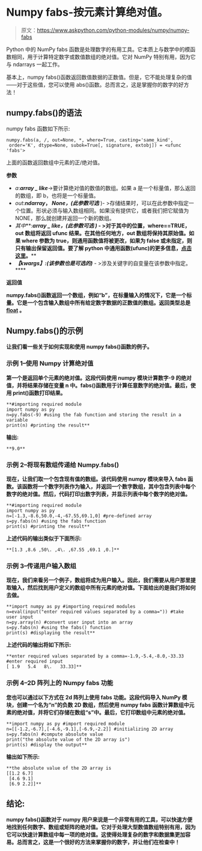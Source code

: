 # Numpy fabs-按元素计算绝对值。

> 原文：<https://www.askpython.com/python-modules/numpy/numpy-fabs>

Python 中的 NumPy fabs 函数是处理数字的有用工具。它本质上与数学中的模函数相同，用于计算特定数字或数值数组的绝对值。它对 NumPy 特别有用，因为它与 ndarrays 一起工作。

基本上，numpy fabs()函数返回数值数据的正数值。但是，它不能处理复杂的值——对于这些值，您可以使用 abs()函数。总而言之，这是掌握你的数字的好方法！

## numpy.fabs()的语法

numpy fabs 函数如下所示:

```
numpy.fabs(a, /, out=None, *, where=True, casting='same_kind', 
 order='K', dtype=None, subok=True[, signature, extobj]) = <ufunc 'fabs'>

```

上面的函数返回数组中元素的正/绝对值。

**参数**

*   *a*:***array _ like***->要计算绝对值的数值的数组。如果 a 是一个标量值，那么返回的数组，即 b，也将是一个标量值。
*   *out*:***ndarray*， *None，(此参数可选*** )- >存储结果时，可以在此参数中指定一个位置。形状必须与输入数组相同。如果没有提供它，或者我们把它赋值为 NONE，那么就创建并返回一个新的数组。
*   *其中***:*****array _ like，(此参数可选** )* - >对于其中的位置，where==TRUE，out 数组将返回 ufunc 结果。在其他任何地方，out 数组将保持其原始值。如果 where 参数为 true，则通用函数值将被更改，如果为 false 或未指定，则只有输出保留返回值。要了解 python 中通用函数(ufunc)的更多信息，[点击这里](https://numpy.org/doc/stable/reference/ufuncs.html)。****
*   *****【kwargs】*:***(该参数也是可选的)*** - >涉及关键字的自变量在该参数中指定。****

******返回值******

****numpy.fabs()函数返回一个数组，例如“b”，在标量输入的情况下，它是一个标量。它是一个包含输入数组中所有给定数字数据的正数值的数组。返回类型总是 [float](https://docs.python.org/3/library/stdtypes.html) 。****

## ****Numpy.fabs()的示例****

****让我们看一些关于如何实现和使用 numpy fabs()函数的例子。****

### ****示例 1–使用 Numpy 计算绝对值****

****第一个是返回单个元素的绝对值。这段代码使用 numpy 模块计算数字-9 的绝对值，并将结果存储在变量 n 中。fabs()函数用于计算任意数字的绝对值。最后，使用 print()函数打印结果。****

```
**#importing required module
import numpy as py
n=py.fabs(-9) #using the fab function and storing the result in a variable
print(n) #printing the result** 
```

****输出:****

```
**9.0** 
```

### ****示例 2–将现有数组传递给 Numpy.fabs()****

****现在，让我们取一个包含现有值的数组。该代码使用 numpy 模块来导入 fabs 函数。该函数将一个数字列表作为输入，并返回一个数字数组，其中包含列表中每个数字的绝对值。然后，代码打印出数字列表，并显示列表中每个数字的绝对值。****

```
**#importing required module
import numpy as py
n=[-1.3,-8.6,50.0,-4,-67.55,69.1,0] #pre-defined array
s=py.fabs(n) #using the fabs function
print(s) #printing the result** 
```

****上述代码的输出类似于下面所示:****

```
**[1.3 ,8.6 ,50\. ,4\. ,67.55 ,69.1 ,0.]** 
```

### ****示例 3–传递用户输入数组****

****现在，我们来看另一个例子，数组将成为用户输入。因此，我们需要从用户那里提取输入，然后找到用户定义的数组中所有元素的绝对值。下面给出的是我们将如何去做。****

```
**import numpy as py #importing required modules
n=eval(input("enter required values separated by a comma=")) #take user input
n=py.array(n) #convert user input into an array
s=py.fabs(n) #using the fabs() function
print(s) #displaying the result** 
```

****上述代码的输出将如下所示:****

```
**enter required values separated by a comma=-1.9,-5.4,-8.0,-33.33     #enter required input               
[ 1.9   5.4   8\.   33.33]** 
```

### ****示例 4–2D 阵列上的 Numpy fabs 功能****

****您也可以通过以下方式在 2d 阵列上使用 fabs 功能。这段代码导入 NumPy 模块，创建一个名为“n”的负数 2D 数组，然后使用 numpy fabs 函数计算数组中元素的绝对值，并将它们存储在数组“s”中。最后，它打印数组中元素的绝对值。****

```
**import numpy as py #import required module
n=[[-1.2,-6.7],[-4.6,-9.1],[-6.9,-2.2]] #initializing 2D array
s=py.fabs(n) #compute absolute value
print("the absolute value of the 2D array is")
print(s) #display the output** 
```

****输出如下所示:****

```
**the absolute value of the 2D array is
[[1.2 6.7]
 [4.6 9.1]
 [6.9 2.2]]** 
```

## ****结论:****

****numpy fabs()函数对于 numpy 用户来说是一个非常有用的工具，可以快速方便地找到任何数字、数组或矩阵的绝对值。它对于处理大型数值数组特别有用，因为它可以快速计算数组中每一项的绝对值。这使得处理复杂的数字和数据集更加容易。总而言之，这是一个很好的方法来掌握你的数字，并让他们在检查中！****